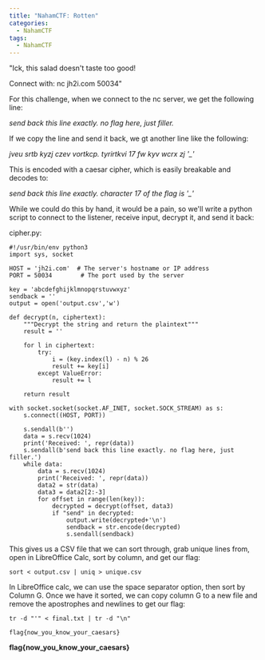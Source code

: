 ```yaml
---
title: "NahamCTF: Rotten"
categories:
  - NahamCTF
tags:
  - NahamCTF
---
```


"Ick, this salad doesn't taste too good!

Connect with:
nc jh2i.com 50034"

For this challenge, when we connect to the nc server, we get the following line:

*send back this line exactly. no flag here, just filler.*

If we copy the line and send it back, we gt another line like the following:

*jveu srtb kyzj czev vortkcp. tyrirtkvi 17 fw kyv wcrx zj '_'*

This is encoded with a caesar cipher, which is easily breakable and decodes to:

*send back this	line exactly. character	17 of the flag	is '_'*

While we could do this by hand, it would be a pain, so we'll write a python script to connect to the listener, receive input, decrypt it, and send it back:

cipher.py:
```
#!/usr/bin/env python3
import sys, socket

HOST = 'jh2i.com'  # The server's hostname or IP address
PORT = 50034        # The port used by the server

key = 'abcdefghijklmnopqrstuvwxyz'
sendback = ''
output = open('output.csv','w')

def decrypt(n, ciphertext):
    """Decrypt the string and return the plaintext"""
    result = ''

    for l in ciphertext:
        try:
            i = (key.index(l) - n) % 26
            result += key[i]
        except ValueError:
            result += l

    return result

with socket.socket(socket.AF_INET, socket.SOCK_STREAM) as s:
    s.connect((HOST, PORT))
    
    s.sendall(b'')
    data = s.recv(1024)    
    print('Received: ', repr(data))
    s.sendall(b'send back this line exactly. no flag here, just filler.')
    while data:
        data = s.recv(1024)
        print('Received: ', repr(data))
        data2 = str(data)
        data3 = data2[2:-3]
        for offset in range(len(key)):
            decrypted = decrypt(offset, data3)
            if "send" in decrypted:
                output.write(decrypted+'\n')
                sendback = str.encode(decrypted)
                s.sendall(sendback)
```

This gives us a CSV file that we can sort through, grab unique lines from, open in LibreOffice Calc, sort by column, and get our flag:

```
sort < output.csv | uniq > unique.csv
```

In LibreOffice calc, we can use the space separator option, then sort by Column G. Once we have it sorted, we can copy column G to a new file and remove the apostrophes and newlines to get our flag:

```
tr -d "'" < final.txt | tr -d "\n"

flag{now_you_know_your_caesars}
```

**flag{now_you_know_your_caesars}**
